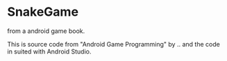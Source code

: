 # SnakeGame
from a android game book.


This is source code from "Android Game Programming" by ..
and the code in suited with Android Studio.
